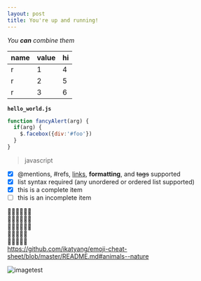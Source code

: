 ```yaml
---
layout: post
title: You're up and running!
---
```




_You **can** combine them_

  
name|value|hi
----|----|--
r|1|4
r|2|5
r|3|6
  

**`hello_world.js`**
~~~javascript
function fancyAlert(arg) {
  if(arg) {
    $.facebox({div:'#foo'})
  }
}
~~~
>javascript
- [x] @mentions, #refs, [links](), **formatting**, and <del>tags</del> supported
- [x] list syntax required (any unordered or ordered list supported)
- [x] this is a complete item
- [ ] this is an incomplete item

:sheep::sheep::sheep::sheep::sheep::sheep:\
:sheep::sheep::sheep::sheep::sheep::sheep:\
:sheep::sheep::sheep::sheep::sheep::sheep:\
:rooster::rooster::rooster::rooster::rooster:\
:rooster::rooster::rooster::rooster::rooster:\
https://github.com/ikatyang/emoji-cheat-sheet/blob/master/README.md#animals--nature


![imagetest](/images/jekyll-logo.png)
